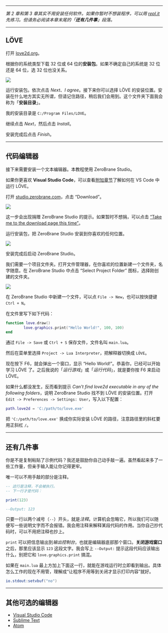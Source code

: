___

*第 2 章和第 3 章其实不用安装任何软件。如果你暂时不想装程序，可以用 [repl.it](https://repl.it/languages/lua) 先练习。但请务必阅读本章末尾的「**还有几件事**」段落。*

___

## LÖVE

打开 [love2d.org](https://www.love2d.org/)。

根据你的系统类型下载 32 位或 64 位的**安装包**。如果不确定自己的系统是 32 位还是 64 位，选 32 位也没关系。

![](/images/book/1/download_love.png)

运行安装包。依次点击 *Next*、*I agree*。接下来你可以选择 LÖVE 的安装位置。安装在什么地方其实无所谓，但请记住路径，稍后我们会用到。这个文件夹下面我会称为「**安装目录**」。

我的安装目录是 `C:/Program Files/LOVE`。

继续点击 *Next*，然后点击 *Install*。

安装完成后点击 *Finish*。

___

## 代码编辑器

接下来需要安装一个文本编辑器。本教程使用 ZeroBrane Studio。

如果你更喜欢 **Visual Studio Code**，可以查看[附加章节](bonus/vscode)了解如何在 VS Code 中运行 LÖVE。

打开 [studio.zerobrane.com](https://studio.zerobrane.com/)，点击 “Download”。

![](/images/book/1/download_brane.png)

这一步会出现捐赠 ZeroBrane Studio 的提示。如果暂时不想捐，可以点击 [“Take me to the download page this time”](https://studio.zerobrane.com/download?not-this-time)。

运行安装包，把 ZeroBrane Studio 安装到你喜欢的任何位置。

![](/images/book/1/install_brane.png)

安装完成后启动 ZeroBrane Studio。

我们需要一个项目文件夹。打开文件管理器，在你喜欢的位置新建一个文件夹，名字随意。在 ZeroBrane Studio 中点击 “Select Project Folder” 图标，选择刚创建的文件夹。

![](/images/book/1/project_brane.png)

在 ZeroBrane Studio 中新建一个文件，可以点 `File -> New`，也可以按快捷键 `Ctrl + N`。

在文件里写下如下代码：
```lua
function love.draw()
        love.graphics.print("Hello World!", 100, 100)
end
```

通过 `File -> Save` 或 `Ctrl + S` 保存文件，文件名叫 `main.lua`。

然后在菜单里选择 `Project -> Lua Interpreter`，把解释器切换成 `LÖVE`。

现在按下 F6，就会弹出一个窗口，显示 “Hello World!”。恭喜你，已经可以开始学习 LÖVE 了。之后我说的「*运行游戏*」或「*运行代码*」，就是要你按 F6 来启动 LÖVE。

如果什么都没发生，反而看到提示 *Can't find love2d executable in any of the following folders*，说明 ZeroBrane Studio 找不到 LÖVE 的安装位置。打开 `Edit -> Preferences -> Settings: User`，写入以下配置：

```lua
path.love2d = 'C:/path/to/love.exe'
```

把 `'C:/path/to/love.exe'` 换成你实际安装 LÖVE 的路径，注意路径里的斜杠要用正斜杠 `/`。

___

## 还有几件事

你是不是复制粘贴了示例代码？我还是鼓励你自己动手敲一遍。虽然看起来多了一些工作量，但亲手输入能让你记得更牢。

唯一可以不用手敲的部分是注释。

```lua
-- 这行是注释，不会被执行。
-- 下一行才是代码：

print(123)

--Output: 123
```

只要一行以两个减号（`--`）开头，就是*注释*。计算机会忽略它，所以我们可以随便写一些说明文字而不会报错。我会用注释来解释某段代码的作用。当你自己抄代码时，可以不用把注释也抄上。

`print` 可以把信息输出到*输出控制台*，也就是编辑器底部那个窗口。**关闭游戏窗口**之后，那里应该显示 `123` 这段文字。我会写上 `--Output:` 提示这段代码应该输出什么，别把它和 `love.graphics.print` 搞混。

如果在 `main.lua` 最上方加上下面这一行，就能在游戏运行时立即看到输出。具体怎么工作的现在不用管，理解成“让程序不用等到关闭才显示打印内容”就好。

```lua
io.stdout:setvbuf("no")
```

___

## 其他可选的编辑器

* [Visual Studio Code](https://code.visualstudio.com/)
* [Sublime Text](https://love2d.org/wiki/Sublime_Text)
* [Atom](https://love2d.org/wiki/Atom)
